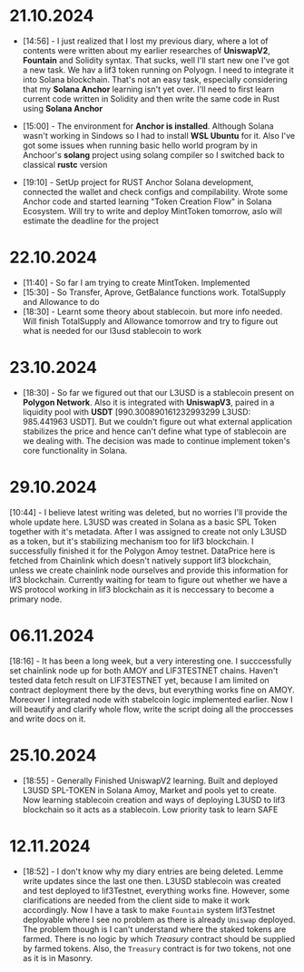 # 21.10.2024
* [14:56] - I just realized that I lost my previous diary, where a lot of contents were written about my earlier researches of **UniswapV2**, **Fountain** and Solidity syntax. That sucks, well I'll start new one
          I've got a new task. We hav a lif3 token running on Polyogn. I need to integrate it into Solana blockchain. That's not an easy task, especially considering that my **Solana Anchor** learning isn't yet over.
          I'll need to first learn current code written in Solidity and then write the same code in Rust using **Solana Anchor**
* [15:00] - The environment for **Anchor is installed**. Although Solana wasn't working in Sindows so I had to install **WSL Ubuntu** for it. Also I've got some issues when running basic hello world program by in Anchoor's **solang** project using solang compiler
          so I switched back to classical **rustc** version

* [19:10] - SetUp project for RUST Anchor Solana development, connected the wallet and check configs and compilability. Wrote some Anchor code and started learning "Token Creation Flow" in Solana Ecosystem. Will try to write and deploy MintToken tomorrow, aslo will estimate the deadline for the project

# 22.10.2024
* [11:40] - So far I am trying to create MintToken. Implemented 
* [15:30] - So Transfer, Aprove, GetBalance functions work. TotalSupply and Allowance to do
* [18:30] - Learnt some theory about stablecoin. but more info needed. Will finish TotalSupply and Allowance tomorrow and try to figure out what is     needed for our l3usd stablecoin to work



# 23.10.2024
* [18:30] - So far we figured out that our L3USD is a stablecoin present on **Polygon Network**. Also it is integrated with **UniswapV3**, paired 
  in a liquidity pool with **USDT** [990.300890161232993299 L3USD: 985.441963 USDT]. But we couldn't figure out what external application 
  stabilizes the price and hence can't define what type of stablecoin are we dealing with. The decision was made to continue implement token's core 
  functionality in Solana.

# 29.10.2024
[10:44] - I believe latest writing was deleted, but no worries I'll provide the whole update here. L3USD was created in Solana as a basic SPL Token together with it's metadata. After I was assigned to create not only L3USD as a token, but it's stabilizing mechanism too for lif3 blockchain. I successfully finished it for the Polygon Amoy testnet. DataPrice here is fetched from Chainlink which doesn't natively support lif3 blockchain, unless we create chainlink node ourselves and provide this information for lif3 blockchain. Currently waiting for team to figure out whether we have a WS protocol working in lif3 blockchain as it is neccessary to become a primary node.

# 06.11.2024
[18:16] - It has been a long week, but a very interesting one. I succcessfully set chainlink node up for both AMOY and LIF3TESTNET chains. Haven't tested data fetch result on LIF3TESTNET yet, because I am limited on contract deployment there by the devs, but everything works fine on AMOY. Moreover I integrated node with stabelcoin logic implemented earlier. Now I will beautify and clarify whole flow, write the script doing all the proccesses and write docs on it.

# 25.10.2024
* [18:55] - Generally Finished UniswapV2 learning. Built and deployed L3USD SPL-TOKEN in Solana Amoy, Market and pools yet to create.
            Now learning stablecoin creation and ways of deploying L3USD to lif3 blockchain so it acts as a stablecoin. Low priority task to learn              SAFE

# 12.11.2024
* [18:52] - I don't know why my diary entries are being deleted. Lemme write updates since the last one then. L3USD stablecoin was created and test
            deployed to lif3Testnet, everything works fine. However, some clarifications are needed from the client side to make it work accordingly. Now I have a task to make `Fountain` system lif3Testnet deployable where I see no problem as there is already `Uniswap` deployed. The problem though is I can't understand where the staked tokens are farmed. There is no logic by which *Treasury* contract should be supplied by farmed tokens. Also, the `Treasury` contract is for two tokens, not one as it is in Masonry.
